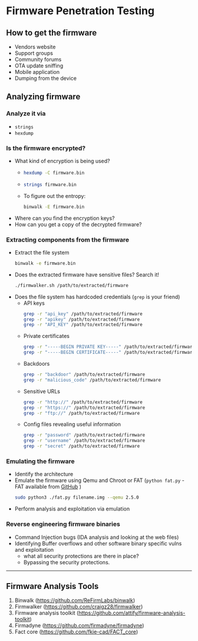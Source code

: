# Firmware Penetration Testing
## How to get the firmware
- Vendors website
- Support groups
- Community forums
- OTA update sniffing
- Mobile application
- Dumping from the device

## Analyzing firmware

### Analyze it via 
- `strings`
- `hexdump`

### Is the firmware encrypted?
- What kind of encryption is being used?
  - ```zsh
    hexdump -C firmware.bin
    ```
  - ```zsh
    strings firmware.bin
    ```
  - To figure out the entropy:
    ```zsh
    binwalk -E firmware.bin
    ```
- Where can you find the encryption keys?
- How can you get a copy of the decrypted firmware?

### Extracting components from the firmware
- Extract the file system
  ```zsh
  binwalk -e firmware.bin
  ```
- Does the extracted firmware have sensitive files? Search it!
  ```zsh
  ./firmwalker.sh /path/to/extracted/firmware
  ```
- Does the file system has hardcoded credentials (`grep` is your friend)
  - API keys
    ```zsh
    grep -r "api_key" /path/to/extracted/firmware
    grep -r "apikey" /path/to/extracted/firmware
    grep -r "API_KEY" /path/to/extracted/firmware
    ```
  - Private certificates
    ```zsh
    grep -r "-----BEGIN PRIVATE KEY-----" /path/to/extracted/firmware
    grep -r "-----BEGIN CERTIFICATE-----" /path/to/extracted/firmware
    ```
  - Backdoors
    ```zsh
    grep -r "backdoor" /path/to/extracted/firmware
    grep -r "malicious_code" /path/to/extracted/firmware
    ```
  - Sensitive URLs
    ```zsh
    grep -r "http://" /path/to/extracted/firmware
    grep -r "https://" /path/to/extracted/firmware
    grep -r "ftp://" /path/to/extracted/firmware
    ```
  - Config files revealing useful information
    ```zsh
    grep -r "password" /path/to/extracted/firmware
    grep -r "username" /path/to/extracted/firmware
    grep -r "secret" /path/to/extracted/firmware
    ```

### Emulating the firmware
- Identify the architecture
- Emulate the firmware using Qemu and Chroot or FAT (`python fat.py` - FAT available from [GitHub](https://github.com/attify/firmware-analysis-toolkit) )
  ```zsh
  sudo python3 ./fat.py filename.img --qemu 2.5.0
  ```
- Perform analysis and exploitation via emulation

### Reverse engineering firmware binaries
- Command Injection bugs (IDA analysis and looking at the web files)
- Identifying Buffer overflows and other software binary specific vulns and exploitation
  - what all security protections are there in place?
  - Bypassing the security protections.

---
## Firmware Analysis Tools
1.	Binwalk (https://github.com/ReFirmLabs/binwalk)	
2.	Firmwalker (https://github.com/craigz28/firmwalker)	
3.	Firmware analysis toolkit (https://github.com/attify/firmware-analysis-toolkit)	
4.	Firmadyne (https://github.com/firmadyne/firmadyne)	
5.	Fact core (https://github.com/fkie-cad/FACT_core)

